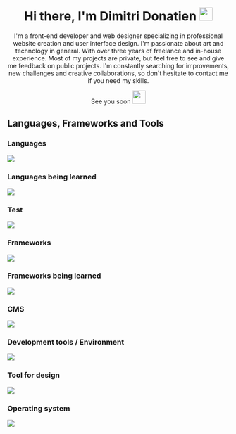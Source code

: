 <div align="center">
    <h1> Hi there, I'm Dimitri Donatien <img src="https://media.giphy.com/media/hvRJCLFzcasrR4ia7z/giphy.gif" width="30px"/>
    </h1>

<p>I'm a front-end developer and web designer specializing in professional website creation and user interface design. I'm passionate about art and technology in general. With over three years of freelance and in-house experience. Most of my projects are private, but feel free to see and give me feedback on public projects. I'm constantly searching for improvements, new challenges and creative collaborations, so don't hesitate to contact me if you need my skills.</p>

<p>See you soon <img src="https://media.giphy.com/media/hvRJCLFzcasrR4ia7z/giphy.gif" width="30px"/></p> 
</div>

## Languages, Frameworks and Tools

### Languages

<div  style="display: flex; flex-direction: column;">
  <a href="https://skillicons.dev">
    <img src="https://skillicons.dev/icons?i=bash,powershell,markdown,html,css,sass,tailwind,js,ts,python,fastapi,nodejs,mongodb,mysql,postgresql,sqlite&theme=light"/> 
  </a>
</div>

### Languages being learned

<div  style="display: flex; flex-direction: column;">
  <a href="https://skillicons.dev">
    <img src="https://skillicons.dev/icons?i=rust,go&theme=light"/>
  </a>
</div>

### Test

<div  style="display: flex; flex-direction: column;">
  <a href="https://skillicons.dev">
    <img src="https://skillicons.dev/icons?i=vitest,jest&theme=light"/>
  </a>
</div>

### Frameworks

<div  style="display: flex; flex-direction: column;">
  <a href="https://skillicons.dev">
    <img src="https://skillicons.dev/icons?i=solidjs,vue,react&theme=light"/>
  </a>
</div>

### Frameworks being learned

<div  style="display: flex; flex-direction: column;">
  <a href="https://skillicons.dev">
    <img src="https://skillicons.dev/icons?i=nuxt&theme=light"/>
  </a>
</div>

### CMS

<div  style="display: flex; flex-direction: column;">
  <a href="https://skillicons.dev">
    <img src="https://skillicons.dev/icons?i=wordpress&theme=light"/>
  </a>
</div>

### Development tools / Environment

<div  style="display: flex; flex-direction: column;">
  <a href="https://skillicons.dev">
    <img src="https://skillicons.dev/icons?i=gmail,git,github,gitlab,vscode,vite,bun,docker, discord,&theme=light"/>
  </a>
</div>

### Tool for design

<div  style="display: flex; flex-direction: column;">
  <a href="https://skillicons.dev">
    <img src="https://skillicons.dev/icons?i=figma,xd,photoshop,illustrator&theme=light"/>
  </a>
</div>

### Operating system

<div  style="display: flex; flex-direction: column;">
  <a href="https://skillicons.dev">
    <img src="https://skillicons.dev/icons?i=linux&theme=light"/>
  </a>
</div>

<!-- #### Another language I know, but refuse to use

<div  style="display: flex; flex-direction: column;">
  <a href="https://skillicons.dev">
    <img src="https://skillicons.dev/icons?i=ruby,cs,net,java,spring,php,symfony,laravel,flask,django&theme=light"/>
  </a>
